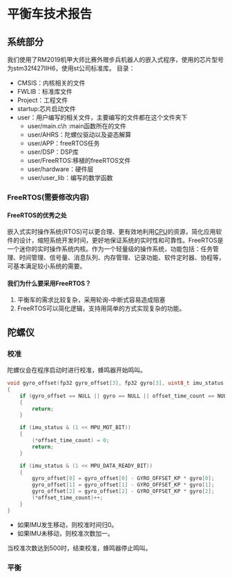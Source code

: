 # 平衡车技术报告

## 系统部分

我们使用了RM2019机甲大师比赛外赠步兵机器人的嵌入式程序，使用的芯片型号为stm32f427IIH6，使用st公司标准库。
目录：

- CMSIS：内核相关的文件
- FWLIB：标准库文件
- Project：工程文件
- startup:芯片启动文件
- user：用户编写的相关文件，主要编写的文件都在这个文件夹下
  - user/main.c\h :main函数所在的文件
  - user/AHRS：陀螺仪驱动以及姿态解算
  - user/APP：freeRTOS任务
  - user/DSP：DSP库
  - user/FreeRTOS:移植的freeRTOS文件
  - user/hardware：硬件层
  - user/user_lib：编写的数学函数

### FreeRTOS(需要修改内容)

#### FreeRTOS的优秀之处

嵌入式实时操作系统(RTOS)可以更合理、更有效地利用[CPU](https://baike.baidu.com/item/CPU/120556)的资源，简化应用软件的设计，缩短系统开发时间，更好地保证系统的实时性和可靠性。FreeRTOS是一个迷你的实时操作系统内核。作为一个轻量级的操作系统，功能包括：任务管理、时间管理、信号量、消息队列、内存管理、记录功能、软件定时器、协程等，可基本满足较小系统的需要。

#### 我们为什么要采用FreeRTOS？

1. 平衡车的需求比较复杂，采用轮询-中断式容易造成阻塞
2. FreeRTOS可以简化逻辑，支持用简单的方式实现复杂的功能。

## 陀螺仪

### 校准

陀螺仪会在程序启动时进行校准，蜂鸣器开始鸣叫。

```cpp
void gyro_offset(fp32 gyro_offset[3], fp32 gyro[3], uint8_t imu_status, uint16_t *offset_time_count)
{
    if (gyro_offset == NULL || gyro == NULL || offset_time_count == NULL)
    {
        return;
    }

    if (imu_status & (1 << MPU_MOT_BIT))
    {
        (*offset_time_count) = 0;
        return;
    }

    if (imu_status & (1 << MPU_DATA_READY_BIT))
    {
        gyro_offset[0] = gyro_offset[0] - GYRO_OFFSET_KP * gyro[0];
        gyro_offset[1] = gyro_offset[1] - GYRO_OFFSET_KP * gyro[1];
        gyro_offset[2] = gyro_offset[2] - GYRO_OFFSET_KP * gyro[2];
        (*offset_time_count)++;
    }
}
```

- 如果IMU发生移动，则校准时间归0。  
- 如果IMU未移动，则校准次数加一。

当校准次数达到500时，结束校准，蜂鸣器停止鸣叫。

### 平衡



